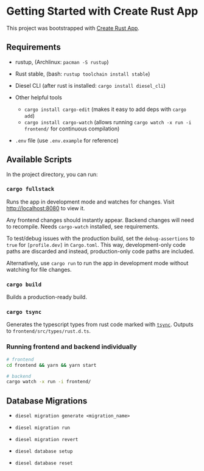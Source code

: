 # Getting Started with Create Rust App

This project was bootstrapped with [Create Rust App](https://github.com/wulf/create-rust-app).

## Requirements

- rustup, (Archlinux: `pacman -S rustup`)
- Rust stable, (bash: `rustup toolchain install stable`)
- Diesel CLI (after rust is installed: `cargo install diesel_cli`)

- Other helpful tools

  - `cargo install cargo-edit` (makes it easy to add deps with `cargo add`)
  - `cargo install cargo-watch` (allows running `cargo watch -x run -i frontend/` for continuous compilation)

- `.env` file (use `.env.example` for reference)

## Available Scripts

In the project directory, you can run:

### `cargo fullstack`

Runs the app in development mode and watches for changes. Visit [http://localhost:8080](http://localhost:8080) to view it.

Any frontend changes should instantly appear. Backend changes will need to recompile.
Needs `cargo-watch` installed, see requirements.

To test/debug issues with the production build, set the `debug-assertions` to `true` for `[profile.dev]` in `Cargo.toml`. This way, development-only code paths are discarded and instead, production-only code paths are included.

Alternatively, use `cargo run` to run the app in development mode without watching for file changes.

### `cargo build`

Builds a production-ready build.

### `cargo tsync`

Generates the typescript types from rust code marked with [`tsync`](https://github.com/Wulf/tsync).
Outputs to `frontend/src/types/rust.d.ts`.

### Running frontend and backend individually

```sh
# frontend
cd frontend && yarn && yarn start
```

```sh
# backend
cargo watch -x run -i frontend/
```

## Database Migrations

- `diesel migration generate <migration_name>`
- `diesel migration run`
- `diesel migration revert`

- `diesel database setup`
- `diesel database reset`
